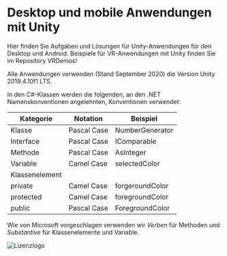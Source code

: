 # Desktop und mobile Anwendungen mit Unity
Hier finden Sie Aufgaben und Lösungen für Unity-Anwendungen für den Desktop und Android. 
Beispiele für VR-Anwendungen mit Unity finden Sie im Repository VRDemos!

Alle Anwendungen verwenden (Stand September 2020) die Version Unity 2019.4.10f1 LTS.

In den C#-Klassen werden die folgenden, an den .NET Namenskonventionen angelehnten,
Konventionen verwendet:

| Kategorie      | Notation    | Beispiel        |
| -------------- | ----------- | --------------- |
| Klasse         | Pascal Case | NumberGenerator |
| Interface      | Pascal Case | IComparable     |
| Methode        | Pascal Case | AsInteger      |
| Variable       | Camel Case  | selectedColor   |
| Klassenelement |             |                 |
| private        | Camel Case  | forgeroundColor |
| protected      | Camel Case  | foregroundColor |
| public         | Pascal Case | ForegroundColor |

Wie von Microsoft vorgeschlagen verwenden wir *Verben* für Methoden und *Substantive*
für Klassenelemente und Variable.

![Lizenzlogo](https://licensebuttons.net/l/by-nc-sa/3.0/de/88x31.png)

